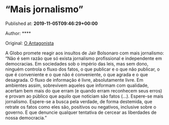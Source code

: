 
# “Mais jornalismo”

Published at: **2019-11-05T09:46:29+00:00**

Author: ****

Original: [O Antagonista](https://www.oantagonista.com/brasil/mais-jornalismo/)

A Globo promete reagir aos insultos de Jair Bolsonaro com mais jornalismo:
“Não é sem razão que só exista jornalismo profissional e independente em democracias. Em sociedades sob o império das leis, mas sem dono, ninguém controla o fluxo dos fatos, o que publicar e o que não publicar, o que é conveniente e o que não é conveniente, o que agrada e o que desagrada. O fluxo de informação é livre, absolutamente livre. Em ambientes assim, sobrevivem aqueles que informam com qualidade, acertam bem mais do que erram (e quando erram reconhecem seus erros) e provam ao público que aquilo que noticiam são fatos (…).
Espere-se mais jornalismo. Espere-se a busca pela verdade, de forma destemida, que retrate os fatos como eles são, positivos ou negativos, inclusive sobre o governo. E que denuncie qualquer tentativa de cercear as liberdades de nossa democracia.”
